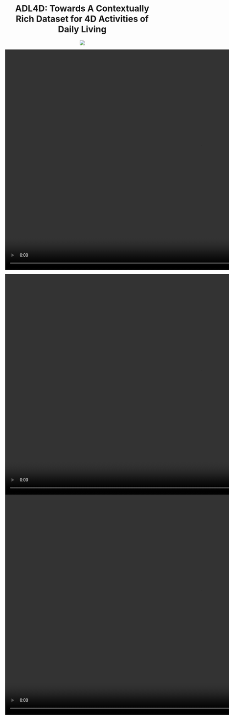 <!DOCTYPE html>
<html lang="en">
<head>
<meta charset="UTF-8">
<meta name="viewport" content="width=device-width, initial-scale=1.0">
<title>ADL4D: Towards A Contextually Rich Dataset
for 4D Activities of Daily Living</title>
</head>
<body>
<h1 align="center">ADL4D: Towards A Contextually Rich Dataset
for 4D Activities of Daily Living</h1>
<p align="center"> <img src="resources/Teaser-Figure.png"/> </p> 
<p align="center"></p>

<p align="center">
    <video src="resources/blended_view_1.mp4" width="1280" height="720" controls></video>

</p>

<p align="center">
    <video src="resources/sample_seq_3_no_skipped_frames_with_actions.mp4" width="1280" height="720" controls></video>
    <br>
    <video src="resources/sample_seq_4_no_skipped_frames_with_actions.mp4" width="1280" height="720" controls></video>
    <br>  
   
</p>
</body>
</html>
